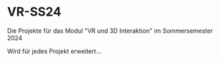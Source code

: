 # VR-SS24
Die Projekte für das Modul "VR und 3D Interaktion" im Sommersemester 2024


Wird für jedes Projekt erweitert...